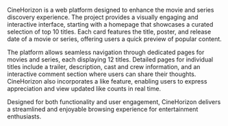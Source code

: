 

CineHorizon is a web platform designed to enhance the movie and series discovery experience. The project provides a visually engaging and interactive interface, starting with a homepage that showcases a curated selection of top 10 titles. Each card features the title, poster, and release date of a movie or series, offering users a quick preview of popular content.
 
The platform allows seamless navigation through dedicated pages for movies and series, each displaying 12 titles. Detailed pages for individual titles include a trailer, description, cast and crew information, and an interactive comment section where users can share their thoughts. CineHorizon also incorporates a like feature, enabling users to express appreciation and view updated like counts in real time.
 
Designed for both functionality and user engagement, CineHorizon delivers a streamlined and enjoyable browsing experience for entertainment enthusiasts.
